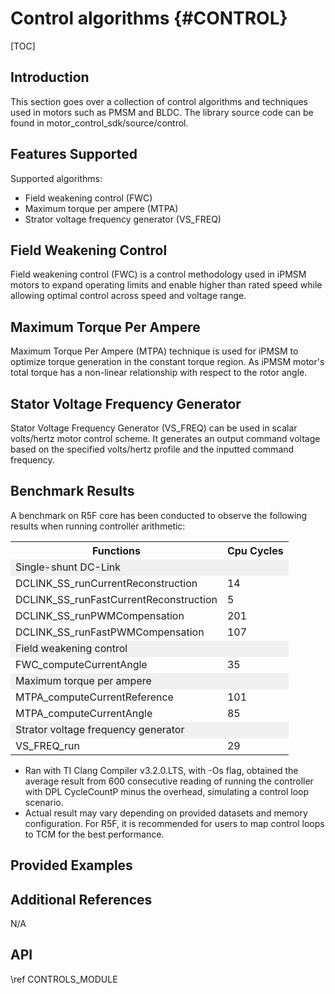 # Control algorithms {#CONTROL}

[TOC]

## Introduction

This section goes over a collection of control algorithms and techniques used in motors such as PMSM and BLDC. The library source code can be found in motor_control_sdk/source/control.

## Features Supported

Supported algorithms:

- Field weakening control (FWC)
- Maximum torque per ampere (MTPA)
- Strator voltage frequency generator (VS_FREQ)
  

## Field Weakening Control 

Field weakening control (FWC) is a control methodology used in iPMSM motors to expand operating limits and enable higher than rated speed while allowing optimal control across speed and voltage range.

## Maximum Torque Per Ampere 

Maximum Torque Per Ampere (MTPA) technique is used for iPMSM to optimize torque generation in the constant torque region. As iPMSM motor's total torque has a non-linear relationship with respect to the rotor angle.

## Stator Voltage Frequency Generator

Stator Voltage Frequency Generator (VS_FREQ) can be used in scalar volts/hertz motor control scheme. It generates an output command voltage based on the specified volts/hertz profile and the inputted command frequency.

## Benchmark Results

A benchmark on R5F core has been conducted to observe the following results when running controller arithmetic:

<table>
<tr>
    <th>Functions
    <th>Cpu Cycles
</tr>
<tr><td colspan="2" bgcolor=#F0F0F0> Single-shunt DC-Link </td></tr>
<tr>
    <td>DCLINK_SS_runCurrentReconstruction</td>
    <td>14</td>
</tr>
<tr>
    <td>DCLINK_SS_runFastCurrentReconstruction</td>
    <td>5</td>
</tr>
<tr>
    <td>DCLINK_SS_runPWMCompensation</td>
    <td>201</td>
</tr>
<tr>
    <td>DCLINK_SS_runFastPWMCompensation</td>
    <td>107</td>
</tr>
<tr><td colspan="2" bgcolor=#F0F0F0> Field weakening control  </td></tr>
<tr>
    <td>FWC_computeCurrentAngle</td>
    <td>35</td>
</tr>
<tr><td colspan="2" bgcolor=#F0F0F0> Maximum torque per ampere </td></tr>
<tr>
    <td>MTPA_computeCurrentReference</td>
    <td>101</td>
</tr>
<tr>
    <td>MTPA_computeCurrentAngle</td>
    <td>85</td>
</tr>
<tr><td colspan="2" bgcolor=#F0F0F0> Strator voltage frequency generator </td></tr>
<tr>
    <td>VS_FREQ_run</td>
    <td>29</td>
</tr>
</table>

- Ran with TI Clang Compiler v3.2.0.LTS, with -Os flag, obtained the average result from 600 consecutive reading of running the controller with DPL CycleCountP minus the overhead, simulating a control loop scenario.
- Actual result may vary depending on provided datasets and memory configuration. For R5F, it is recommended for users to map control loops to TCM for the best performance.
  
## Provided Examples 



## Additional References

N/A

## API

\ref CONTROLS_MODULE
